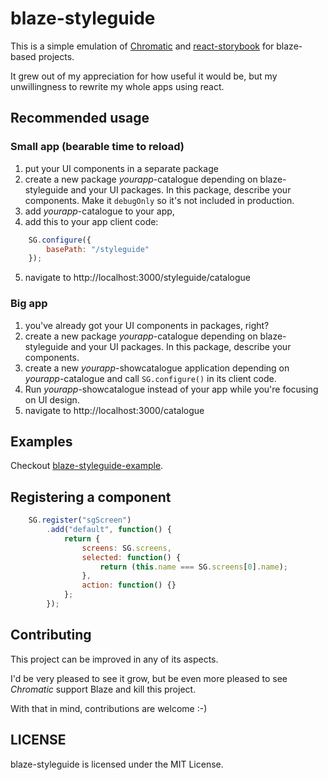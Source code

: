 # blaze-styleguide

This is a simple emulation of
[Chromatic](https://github.com/meteor/chromatic) and
[react-storybook](https://github.com/kadirahq/react-storybook)
for blaze-based projects.

It grew out of my appreciation for how useful it would be,
but my unwillingness to rewrite my whole apps using react.

## Recommended usage

### Small app (bearable time to reload)

1. put your UI components in a separate package
2. create a new package *yourapp*-catalogue depending on blaze-styleguide and your
   UI packages. In this package, describe your components.
   Make it `debugOnly` so it's not included in production.
3. add *yourapp*-catalogue to your app,
4. add this to your app client code:

```javascript
	SG.configure({
		basePath: "/styleguide"
	});
```
5. navigate to http://localhost:3000/styleguide/catalogue

### Big app

1. you've already got your UI components in packages, right?
2. create a new package *yourapp*-catalogue depending on blaze-styleguide and your
   UI packages. In this package, describe your components.
3. create a new *yourapp*-showcatalogue application depending on *yourapp*-catalogue and call `SG.configure()`
   in its client code.
4. Run *yourapp*-showcatalogue instead of your app while you're focusing on UI design.
5. navigate to http://localhost:3000/catalogue

## Examples

Checkout [blaze-styleguide-example](https://github.com/elelay/meteor-blaze-styleguide-example).

## Registering a component


```javascript
	SG.register("sgScreen")
		.add("default", function() {
			return {
				screens: SG.screens,
				selected: function() {
					return (this.name === SG.screens[0].name);
				},
				action: function() {}
			};
		});
```

## Contributing

This project can be improved in any of its aspects.

I'd be very pleased to see it grow, but be even more pleased to see *Chromatic* support Blaze
and kill this project.

With that in mind, contributions are welcome :-)

## LICENSE

blaze-styleguide is licensed under the MIT License.
